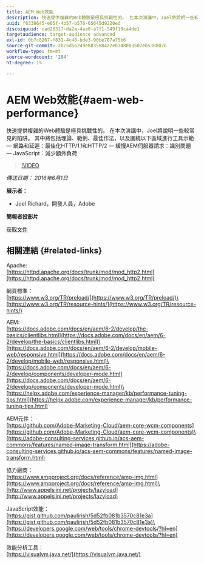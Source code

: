 ```yaml
---
title: AEM Web效能
description: 快速提供複雜的Web體驗是極具挑戰性的。 在本次演講中，Joel將說明一些較常見的陷阱。 內容包括理論、範例、最佳作法及工具示範。
uuid: f6338645-e05f-4b57-b576-65645d9220ed
discoiquuid: cad28317-da2a-4aa0-a7f1-549f19ca4de1
targetaudience: target-audience advanced
exl-id: 0b7c8267-f831-4c48-bde3-90be787a75b6
source-git-commit: 2bc5d56249e8835884a2eb348083507eb5308076
workflow-type: tm+mt
source-wordcount: '284'
ht-degree: 1%

---
```


# AEM Web效能{#aem-web-performance}

快速提供複雜的Web體驗是極具挑戰性的。 在本次演講中，Joel將說明一些較常見的陷阱。 其中將包括理論、範例、最佳作法，以及圍繞以下區域進行工具示範 — 網路和延遲：最佳化HTTP/1.1和HTTP/2 — 緩慢AEM伺服器請求：識別問題 — JavaScript：減少額外負荷

>[!VIDEO](https://video.tv.adobe.com/v/19296/?quality=9)

*傳送日期： 2016年6月1日*

**展示者：**

* Joel Richard，開發人員，Adobe

**簡報者投影片**

[获取文件](assets/aem-gems-060116-web-performance.pdf)

## 相關連結 {#related-links}

Apache:\
[https://httpd.apache.org/docs/trunk/mod/mod_http2.html](https://httpd.apache.org/docs/trunk/mod/mod_http2.html)

網頁標準：\
[https://www.w3.org/TR/preload/](https://www.w3.org/TR/preload/)\
[https://www.w3.org/TR/resource-hints/](https://www.w3.org/TR/resource-hints/)

AEM:\
[https://docs.adobe.com/docs/en/aem/6-2/develop/the-basics/clientlibs.html](https://docs.adobe.com/docs/en/aem/6-2/develop/the-basics/clientlibs.html)\
[https://docs.adobe.com/docs/en/aem/6-2/develop/mobile-web/responsive.html](https://docs.adobe.com/docs/en/aem/6-2/develop/mobile-web/responsive.html)\
[https://docs.adobe.com/docs/en/aem/6-2/develop/components/developer-mode.html](https://docs.adobe.com/docs/en/aem/6-2/develop/components/developer-mode.html)\
[https://helpx.adobe.com/experience-manager/kb/performance-tuning-tips.html](https://helpx.adobe.com/experience-manager/kb/performance-tuning-tips.html)

AEM元件：\
[https://github.com/Adobe-Marketing-Cloud/aem-core-wcm-components](https://github.com/Adobe-Marketing-Cloud/aem-core-wcm-components)\
[https://adobe-consulting-services.github.io/acs-aem-commons/features/named-image-transform.html](https://adobe-consulting-services.github.io/acs-aem-commons/features/named-image-transform.html)

協力廠商：\
[https://www.ampproject.org/docs/reference/amp-img.html](https://www.ampproject.org/docs/reference/amp-img.html)\
[http://www.appelsiini.net/projects/lazyload](http://www.appelsiini.net/projects/lazyload)

JavaScript效能：\
[https://gist.github.com/paulirish/5d52fb081b3570c81e3a](https://gist.github.com/paulirish/5d52fb081b3570c81e3a)\
[https://developers.google.com/web/tools/chrome-devtools/?hl=en](https://developers.google.com/web/tools/chrome-devtools/?hl=en)

效能分析工具：\
[https://visualvm.java.net/](https://visualvm.java.net/)

<!--
[Get back to the Overview](https://helpx.adobe.com/experience-manager/kt/eseminars/gems/aem-index.html)
-->
